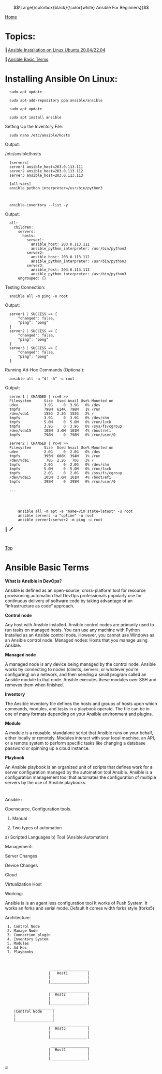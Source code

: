 $$\Large{\colorbox{black}{\color{white} Ansible For Beginners}}$$


[Home](all-file-links.md)

#
# Topics: 

   :link:[Ansible Installation on Linux Ubuntu 20.04/22.04](#ansible_installation)
   
   :link:[Ansible Basic Terms](#ansible_basics)









#
<a name="ansible_installation"></a>
# Installing Ansible On Linux:

      sudo apt update
      
      sudo apt-add-repository ppa:ansible/ansible
      
      sudo apt update

      sudo apt install ansible

Setting Up the Inventory File:

      sudo nano /etc/ansible/hosts

Output:

   /etc/ansible/hosts

      [servers]
      server1 ansible_host=203.0.113.111
      server2 ansible_host=203.0.113.112
      server3 ansible_host=203.0.113.113

      [all:vars]
      ansible_python_interpreter=/usr/bin/python3



      ansible-inventory --list -y

Output:


      all:
        children:
          servers:
            hosts:
              server1:
                ansible_host: 203.0.113.111
                ansible_python_interpreter: /usr/bin/python3
              server2:
                ansible_host: 203.0.113.112
                ansible_python_interpreter: /usr/bin/python3
              server3:
                ansible_host: 203.0.113.113
                ansible_python_interpreter: /usr/bin/python3
          ungrouped: {}


Testing Connection:

      ansible all -m ping -u root
   
   
Output:

      server1 | SUCCESS => {
          "changed": false,
          "ping": "pong"
      }
      server2 | SUCCESS => {
          "changed": false,
          "ping": "pong"
      }
      server3 | SUCCESS => {
          "changed": false,
          "ping": "pong"
      } 

   
Running Ad-Hoc Commands (Optional): 

      ansible all -a "df -h" -u root



Output:

      server1 | CHANGED | rc=0 >>
      Filesystem      Size  Used Avail Use% Mounted on
      udev            3.9G     0  3.9G   0% /dev
      tmpfs           798M  624K  798M   1% /run
      /dev/vda1       155G  2.3G  153G   2% /
      tmpfs           3.9G     0  3.9G   0% /dev/shm
      tmpfs           5.0M     0  5.0M   0% /run/lock
      tmpfs           3.9G     0  3.9G   0% /sys/fs/cgroup
      /dev/vda15      105M  3.6M  101M   4% /boot/efi
      tmpfs           798M     0  798M   0% /run/user/0

      server2 | CHANGED | rc=0 >>
      Filesystem      Size  Used Avail Use% Mounted on
      udev            2.0G     0  2.0G   0% /dev
      tmpfs           395M  608K  394M   1% /run
      /dev/vda1        78G  2.2G   76G   3% /
      tmpfs           2.0G     0  2.0G   0% /dev/shm
      tmpfs           5.0M     0  5.0M   0% /run/lock
      tmpfs           2.0G     0  2.0G   0% /sys/fs/cgroup
      /dev/vda15      105M  3.6M  101M   4% /boot/efi
      tmpfs           395M     0  395M   0% /run/user/0

      ...




          ansible all -m apt -a "name=vim state=latest" -u root
          ansible servers -a "uptime" -u root
          ansible server1:server2 -m ping -u root





:notebook: :pen:



#


<a name="ansible_basics"></a>
[Top](#top)

# Ansible Basic Terms

**What is Ansible in DevOps?**

Ansible is defined as an open-source, cross-platform tool for resource provisioning automation that DevOps professionals popularly use for continuous delivery of software code by taking advantage of an “infrastructure as code” approach.


**Control node** 

Any host with Ansible installed. Ansible control nodes are primarily used to run tasks on managed hosts. You can use any machine with Python installed as an Ansible control node. However, you cannot use Windows as an Ansible control node. Managed nodes: Hosts that you manage using Ansible.

**Managed node**

A managed node is any device being managed by the control node. Ansible works by connecting to nodes (clients, servers, or whatever you're configuring) on a network, and then sending a small program called an Ansible module to that node. Ansible executes these modules over SSH and removes them when finished.

**Inventory**

The Ansible inventory file defines the hosts and groups of hosts upon which commands, modules, and tasks in a playbook operate. The file can be in one of many formats depending on your Ansible environment and plugins.


**Module**

A module is a reusable, standalone script that Ansible runs on your behalf, either locally or remotely. Modules interact with your local machine, an API, or a remote system to perform specific tasks like changing a database password or spinning up a cloud instance.

**Playbook**

An Ansible playbook is an organized unit of scripts that defines work for a server configuration managed by the automation tool Ansible. Ansible is a configuration management tool that automates the configuration of multiple servers by the use of Ansible playbooks.





#

Ansible :

 Opensource, Configuration tools. 

1. Manual 

2. Two types of automation

 a) Scripted Languages
 b) Tool (Ansible:Automation)


Management: 
  
 Server Changes
 
 Device Changes
 
 Cloud
 
 Virtualization Host
 

Working: 

Ansible is is an agent less configuration tool
It works of Push System.
It works an forks and serial mode. Default It comes width forks style (forks5)


Architecture: 

	 1. Control Node
	 2. Manage Node
	 3. Connection plugin
	 4. Inventory System
	 5. Modules
	 6. Ad Hoc
	 7. Playbooks



						 __________________
						|   Host1         |
						|                 |
						|_________________| 

						 __________________
						|  Host2          |
						|                 |
						|_________________| 
		 __________________
		|Control Node     |
		|                 |
		|_________________| 
						 __________________
						|  Host3          |
						|                 |
						|_________________| 

						 __________________
						|  Host4          |
						|                 |
						|_________________| 




:end: 
